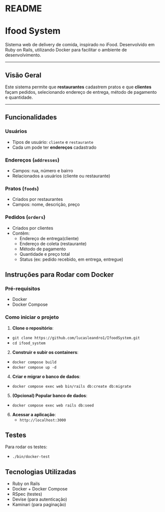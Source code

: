 # README
# Ifood System

Sistema web de delivery de comida, inspirado no iFood. Desenvolvido em Ruby on Rails, utilizando Docker para facilitar o ambiente de desenvolvimento.

---

## Visão Geral

Este sistema permite que **restaurantes** cadastrem pratos e que **clientes** façam pedidos, selecionando endereço de entrega, método de pagamento e quantidade.

---

## Funcionalidades

### Usuários
- Tipos de usuário: `cliente` e `restaurante`
- Cada um pode ter **endereços** cadastrado

### Endereços (`addresses`)
- Campos: rua, número e bairro
- Relacionados a usuários (cliente ou restaurante)

### Pratos (`foods`)
- Criados por restaurantes
- Campos: nome, descrição, preço

### Pedidos (`orders`)
- Criados por clientes
- Contêm:
  - Endereço de entrega(cliente)
  - Endereço de coleta (restaurante)
  - Método de pagamento
  - Quantidade e preço total
  - Status (ex: pedido recebido, em entrega, entregue)

## Instruções para Rodar com Docker

### Pré-requisitos

- Docker
- Docker Compose

### Como iniciar o projeto

1. **Clone o repositório**:
  - `git clone https://github.com/lucasleandro1/IfoodSystem.git`
  - `cd ifood_system`

2. **Construir e subir os containers**:
  - `docker compose build`
  - `docker compose up -d`

4. **Criar e migrar o banco de dados**:
  - `docker compose exec web bin/rails db:create db:migrate`

5. **(Opcional) Popular banco de dados**:
  - `docker compose exec web rails db:seed`

6. **Acessar a aplicação**:
   - `http://localhost:3000`

## Testes

Para rodar os testes:
  - `./bin/docker-test`

## Tecnologias Utilizadas

- Ruby on Rails
- Docker + Docker Compose
- RSpec (testes)
- Devise (para autenticação)
- Kaminari (para paginação)